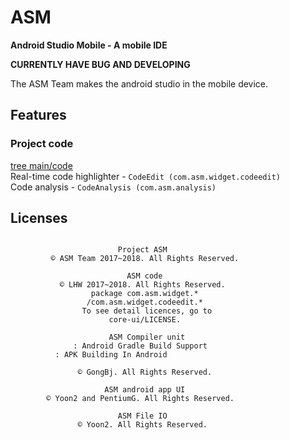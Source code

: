 # ASM
**Android Studio Mobile - A mobile IDE**

**CURRENTLY HAVE BUG AND DEVELOPING**

The ASM Team makes the android studio in the mobile device.


## Features
### Project code
[tree main/code](https://github.com/lhwdev/ASM/tree/master/main/code)<br>
Real-time code highlighter - `CodeEdit (com.asm.widget.codeedit)`<br>
Code analysis - `CodeAnalysis (com.asm.analysis)`


## Licenses
```
		
                        Project ASM
         © ASM Team 2017~2018. All Rights Reserved.
	
                          ASM code
           © LHW 2017~2018. All Rights Reserved.
                  package com.asm.widget.*
                 /com.asm.widget.codeedit.*
                To see detail licences, go to
                      core-ui/LICENSE.
	
                      ASM Compiler unit
              : Android Gradle Build Support
		  : APK Building In Android
		
               © GongBj. All Rights Reserved.
	
                     ASM android app UI
        © Yoon2 and PentiumG. All Rights Reserved.
	
                        ASM File IO
               © Yoon2. All Rights Reserved.
```